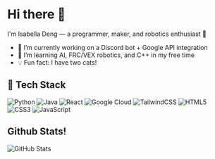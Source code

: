 # Hi there 👋

I'm Isabella Deng — a programmer, maker, and robotics enthusiast 🤖

- 🔭 I’m currently working on a Discord bot + Google API integration
- 🌱 I’m learning AI, FRC/VEX robotics, and C++ in my free time
- 💡 Fun fact: I have two cats!

## 🚀 Tech Stack
![Python](https://img.shields.io/badge/-Python-black?style=flat&logo=python)
![Java](https://img.shields.io/badge/-Java-black?style=flat&logo=java)
![React](https://img.shields.io/badge/-React-black?style=flat&logo=react)
![Google Cloud](https://img.shields.io/badge/-Google_Cloud-black?style=flat&logo=google-cloud)
![TailwindCSS](https://img.shields.io/badge/-TailwindCSS-black?style=flat&logo=tailwind-css)
![HTML5](https://img.shields.io/badge/-HTML5-black?style=flat&logo=html5)
![CSS3](https://img.shields.io/badge/-CSS3-black?style=flat&logo=css3)
![JavaScript](https://img.shields.io/badge/-JavaScript-black?style=flat&logo=javascript)

## Github Stats!
![GitHub Stats](https://github-readme-stats.vercel.app/api?username=Abluebowobble&show_icons=true)
